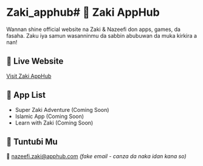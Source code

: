 # Zaki_apphub# 🦁 Zaki AppHub

Wannan shine official website na Zaki & Nazeefi don apps, games, da fasaha.
Zaku iya samun wasanninmu da sabbin abubuwan da muka kirkira a nan!

## 🔗 Live Website
[Visit Zaki AppHub](https://nazy77691.github.io/Zaki_apphub/)

## 📱 App List
- Super Zaki Adventure (Coming Soon)
- Islamic App (Coming Soon)
- Learn with Zaki (Coming Soon)

## 📧 Tuntuɓi Mu
📩 nazeefi.zaki@apphub.com *(fake email - canza da naka idan kana so)*
